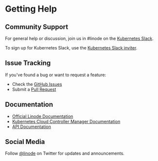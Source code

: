 # Getting Help

## Community Support

For general help or discussion, join us in #linode on the [Kubernetes Slack](https://kubernetes.slack.com/messages/CD4B15LUR/details/). 

To sign up for Kubernetes Slack, use the [Kubernetes Slack inviter](http://slack.kubernetes.io/).

## Issue Tracking

If you've found a bug or want to request a feature:
- Check the [GitHub Issues](https://github.com/linode/linode-cloud-controller-manager/issues)
- Submit a [Pull Request](https://github.com/linode/linode-cloud-controller-manager/pulls)

## Documentation

- [Official Linode Documentation](https://www.linode.com/docs/)
- [Kubernetes Cloud Controller Manager Documentation](https://kubernetes.io/docs/tasks/administer-cluster/running-cloud-controller/)
- [API Documentation](https://www.linode.com/docs/api)

## Social Media

Follow [@linode](https://twitter.com/linode) on Twitter for updates and announcements.
